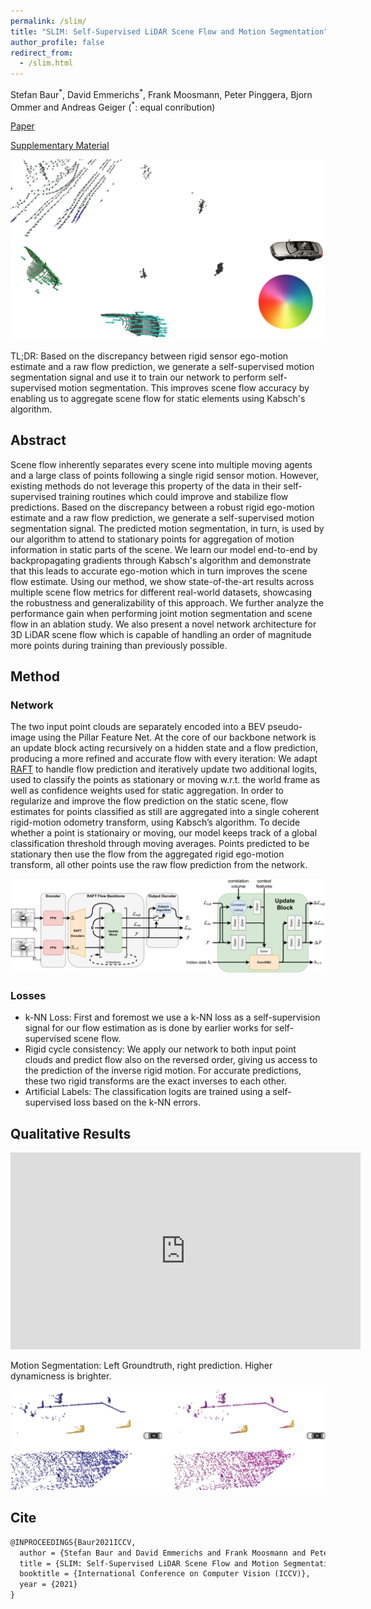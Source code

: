 ```yaml
---
permalink: /slim/
title: "SLIM: Self-Supervised LiDAR Scene Flow and Motion Segmentation"
author_profile: false
redirect_from:
  - /slim.html
---
```


Stefan Baur<sup>\*</sup>, David Emmerichs<sup>\*</sup>, Frank Moosmann, Peter Pinggera, Bjorn Ommer and Andreas Geiger (<sup>\*</sup>: equal conribution)

[Paper](http://www.cvlibs.net/publications/Baur2021ICCV.pdf)

[Supplementary Material](http://www.cvlibs.net/publications/Baur2021ICCV_supplementary.pdf)

<img src='/images/bk_render_kitti_stereo_sf_dataset_20210217_bugfix_0011_overlay_left_side_.jpg'>

TL;DR: Based on the discrepancy between rigid sensor ego-motion estimate and a raw flow prediction, we generate a self-supervised motion segmentation signal and use it to train our network to perform self-supervised motion segmentation.
This improves scene flow accuracy by enabling us to aggregate scene flow for static elements using Kabsch's algorithm.


## Abstract
Scene flow inherently separates every scene into multiple moving agents and a large class of points following a single rigid sensor motion.
However, existing methods do not leverage this property of the data in their self-supervised training routines which could improve and stabilize flow predictions.
Based on the discrepancy between a robust rigid ego-motion estimate and a raw flow prediction, we generate a self-supervised motion segmentation signal.
The predicted motion segmentation, in turn, is used by our algorithm to attend to stationary points for aggregation of motion information in static parts of the scene.
We learn our model end-to-end by backpropagating gradients through Kabsch's algorithm and demonstrate that this leads to accurate ego-motion which in turn improves the scene flow estimate.
Using our method, we show state-of-the-art results across multiple scene flow metrics for different real-world datasets, showcasing the robustness and generalizability of this approach.
We further analyze the performance gain when performing joint motion segmentation and scene flow in an ablation study.
We also present a novel network architecture for 3D LiDAR scene flow which is capable of handling an order of magnitude more points during training than previously possible.


## Method

### Network

The two input point clouds are separately encoded into a BEV pseudo-image using the Pillar Feature Net.
At the core of our backbone network is an update block acting recursively on a hidden state and a flow prediction, producing a more refined and accurate flow with every iteration:
We adapt [RAFT](https://github.com/princeton-vl/RAFT) to handle flow prediction and iteratively update two additional logits, used to classify the points as stationary or moving w.r.t. the world frame as well as confidence weights used for static aggregation.
In order to regularize and improve the flow prediction on the static scene, flow estimates for points classified as still are aggregated into a single coherent rigid-motion odometry transform, using Kabsch’s algorithm.
To decide whether a point is stationairy or moving, our model keeps track of a global classification threshold through moving averages.
Points predicted to be stationary then use the flow from the aggregated rigid ego-motion transform, all other points use the raw flow prediction from the network. 

<img src='/images/slim_arch.png'>


### Losses

* k-NN Loss: First and foremost we use a k-NN loss as a self-supervision signal for our flow estimation as is done by earlier works for self-supervised scene flow.
* Rigid cycle consistency: We apply our network to both input point clouds and predict flow also on the reversed order, giving us access to the prediction of the inverse rigid motion. For accurate predictions, these two rigid transforms are the exact inverses to each other. 
* Artificial Labels: The classification logits are trained using a self-supervised loss based on the k-NN errors.


## Qualitative Results

<iframe width="560" height="315" src="https://www.youtube.com/embed/z34H43BOEVw" title="YouTube video player" frameborder="0" allow="accelerometer; autoplay; clipboard-write; encrypted-media; gyroscope; picture-in-picture" allowfullscreen></iframe>


Motion Segmentation: Left Groundtruth, right prediction. Higher dynamicness is brighter.

<img src='/images/0020_cropped.jpg'>

## Cite

```latex
@INPROCEEDINGS{Baur2021ICCV,
  author = {Stefan Baur and David Emmerichs and Frank Moosmann and Peter Pinggera and Bjorn Ommer and Andreas Geiger},
  title = {SLIM: Self-Supervised LiDAR Scene Flow and Motion Segmentation},
  booktitle = {International Conference on Computer Vision (ICCV)},
  year = {2021}
} 
```
